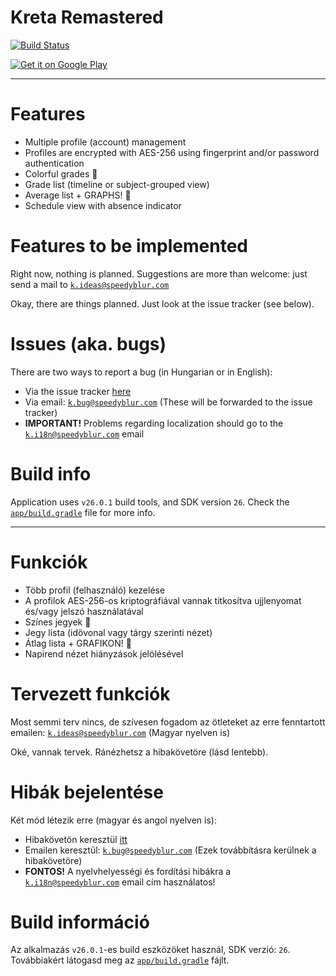 # Kreta Remastered

[![Build Status](https://travis-ci.org/forcemagic/kreta-remastered.svg?branch=master)](https://travis-ci.org/forcemagic/kreta-remastered)

[![Get it on Google Play](https://play.google.com/intl/en_us/badges/images/generic/en_badge_web_generic.png)](https://play.google.com/store/apps/details?id=com.speedyblur.kretaremastered&pcampaignid=MKT-Other-global-all-co-prtnr-py-PartBadge-Mar2515-1)

---

# Features

* Multiple profile (account) management
* Profiles are encrypted with AES-256 using fingerprint and/or password authentication
* Colorful grades :rainbow:
* Grade list (timeline or subject-grouped view)
* Average list + GRAPHS! :tada:
* Schedule view with absence indicator

# Features to be implemented

Right now, nothing is planned. Suggestions are more than welcome: just send a mail to [`k.ideas@speedyblur.com`](mailto:k.ideas@speedyblur.com)

Okay, there are things planned. Just look at the issue tracker (see below).

# Issues (aka. bugs)

There are two ways to report a bug (in Hungarian or in English):

* Via the issue tracker [here](https://github.com/forcemagic/kreta-remastered/issues)
* Via email: [`k.bug@speedyblur.com`](mailto:k.bug@speedyblur.com) (These will be forwarded to the issue tracker)
* **IMPORTANT!** Problems regarding localization should go to the [`k.i18n@speedyblur.com`](mailto:k.i18n@speedyblur.com) email

# Build info

Application uses `v26.0.1` build tools, and SDK version `26`.
Check the [`app/build.gradle`](https://github.com/forcemagic/kreta-remastered/blob/master/app/build.gradle) file for more info.

---

# Funkciók

* Több profil (felhasználó) kezelése
* A profilok AES-256-os kriptográfiával vannak titkosítva ujjlenyomat és/vagy jelszó használatával
* Színes jegyek :rainbow:
* Jegy lista (idövonal vagy tárgy szerinti nézet)
* Átlag lista + GRAFIKON! :tada:
* Napirend nézet hiányzások jelölésével

# Tervezett funkciók

Most semmi terv nincs, de szívesen fogadom az ötleteket az erre fenntartott emailen:
[`k.ideas@speedyblur.com`](mailto:k.ideas@speedyblur.com) (Magyar nyelven is)

Oké, vannak tervek. Ránézhetsz a hibakövetöre (lásd lentebb).

# Hibák bejelentése

Két mód létezik erre (magyar és angol nyelven is):

* Hibakövetön keresztül [itt](https://github.com/forcemagic/kreta-remastered/issues)
* Emailen keresztül: [`k.bug@speedyblur.com`](mailto:k.bug@speedyblur.com) (Ezek továbbításra kerülnek a hibakövetöre)
* **FONTOS!** A nyelvhelyességi és fordítási hibákra a [`k.i18n@speedyblur.com`](mailto:k.i18n@speedyblur.com) email cím használatos!

# Build információ

Az alkalmazás `v26.0.1`-es build eszközöket használ, SDK verzió: `26`.
Továbbiakért látogasd meg az [`app/build.gradle`](https://github.com/forcemagic/kreta-remastered/blob/master/app/build.gradle) fájlt.


